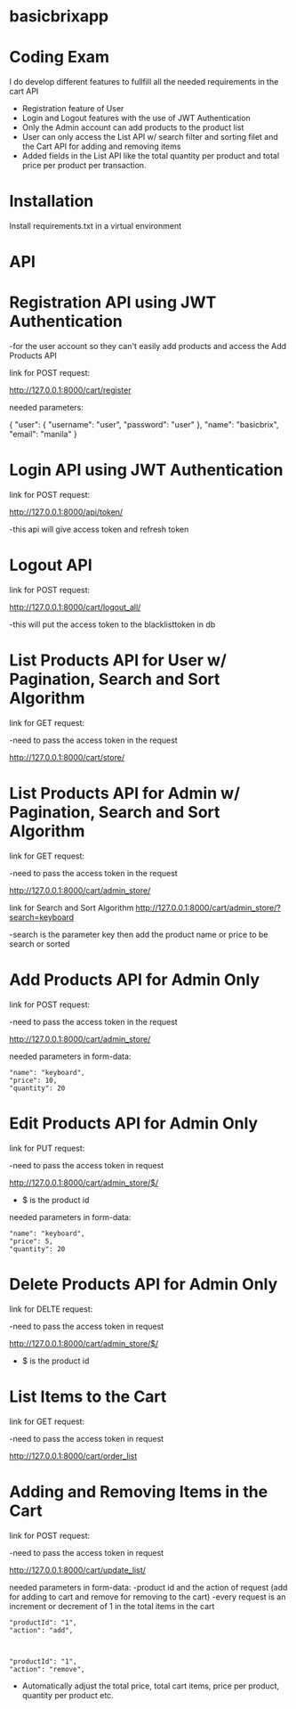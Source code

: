 # basicbrixapp
Coding Exam
============

I do develop different features to fullfill all the needed requirements in the cart API
- Registration feature of User
- Login and Logout features with the use of JWT Authentication
- Only the Admin account can add products to the product list
- User can only access the List API w/ search filter and sorting filet and the Cart API for adding and removing items
- Added fields in the List API like the total quantity per product and total price per product per transaction.

Installation
============

Install requirements.txt in a virtual environment


API
======

Registration API using JWT Authentication 
=========================================
-for the user account so they can't easily add products and access the Add Products API

link for POST request:

http://127.0.0.1:8000/cart/register

needed parameters:

{
    "user": {
        "username": "user",
        "password": "user"
    },
    "name": "basicbrix",
    "email": "manila"
}

Login API using JWT Authentication
==================================
link for POST request:

http://127.0.0.1:8000/api/token/

-this api will give access token and refresh token

Logout API
=============
link for POST request:

http://127.0.0.1:8000/cart/logout_all/

-this will put the access token to the blacklisttoken in db


List Products API for User w/ Pagination, Search and Sort Algorithm
=====================================================================

link for GET request:

-need to pass the access token in the request

http://127.0.0.1:8000/cart/store/



List Products API for Admin w/ Pagination, Search and Sort Algorithm
=====================================================================

link for GET request:

-need to pass the access token in the request

http://127.0.0.1:8000/cart/admin_store/

link for Search and Sort Algorithm
http://127.0.0.1:8000/cart/admin_store/?search=keyboard

-search is the parameter key then add the product name or price to be search or sorted


Add Products API for Admin Only
================================
link for POST request:

-need to pass the access token in the request

http://127.0.0.1:8000/cart/admin_store/

needed parameters in form-data:

    "name": "keyboard",
    "price": 10,
    "quantity": 20
    
    
Edit Products API for Admin Only
==================================
link for PUT request:

-need to pass the access token in request

http://127.0.0.1:8000/cart/admin_store/$/
- $ is the product id

needed parameters in form-data:

    "name": "keyboard",
    "price": 5,
    "quantity": 20
    
Delete Products API for Admin Only
===================================
link for DELTE request:

-need to pass the access token in request

http://127.0.0.1:8000/cart/admin_store/$/
- $ is the product id


List Items to the Cart
======================
link for GET request:

-need to pass the access token in request

http://127.0.0.1:8000/cart/order_list



Adding and Removing Items in the Cart
=========================
link for POST request:

-need to pass the access token in request

http://127.0.0.1:8000/cart/update_list/

needed parameters in form-data:
-product id and the action of request (add for adding to cart and remove for removing to the cart)
-every request is an increment or decrement of 1 in the total items in the cart

    "productId": "1",
    "action": "add",
    
    

    "productId": "1",
    "action": "remove",
    
    
- Automatically adjust the total price, total cart items, price per product, quantity per product etc.
  




